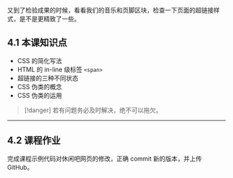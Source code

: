 又到了检验成果的时候，看看我们的音乐和页脚区块，检查一下页面的超链接样式，是不是更精致了一些。

## 4.1 本课知识点

* CSS 的简化写法
* HTML 的 in-line 级标签 `<span>`
* 超链接的三种不同状态
* CSS 伪类的概念
* CSS 伪类的运用


>[!danger]
> 若有问题务必及时解决，绝不可以拖欠。

___
## 4.2 课程作业

完成课程示例代码对休闲吧网页的修改，正确 commit 新的版本，并上传 GitHub。